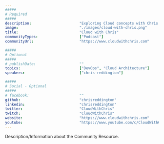 ```yaml
---
#####
# Required
#####
description:                      "Exploring Cloud concepts with Chris Reddington (Welsh Tech Geek, Cloud Advocate, Musical Theatre Enthusiast and Improving Improviser!). We will regularly invite guests to talk about their experiences with the cloud and hear about some of the lessons learned around their cloud journey. Cloud with Chris is a community-driven personal podcast. Content from episodes do not represent the views of any company or organisation."
image:                            "./images/cloud-with-chris.png"
title:                            "Cloud with Chris"
communityTypes:                   ["Podcast"]
communityUrl:                     "https://www.cloudwithchris.com"

#####
# Optional
#####
# publishDate:                    ""
topics:                           ["DevOps", "Cloud Architecture"]
speakers:                         ["chris-reddington"]

#####
# Social - Optional
#####
# facebook:                       ""
github:                           "chrisreddington"
linkedin:                         "chrisreddington"
twitter:                          "CloudWithChris"
twitch:                           "CloudWithChris"
website:                          "https://www.cloudwithchris.com"
youtube:                          "https://www.youtube.com/c/CloudWithChris"
---
```

Description/Information about the Community Resource.